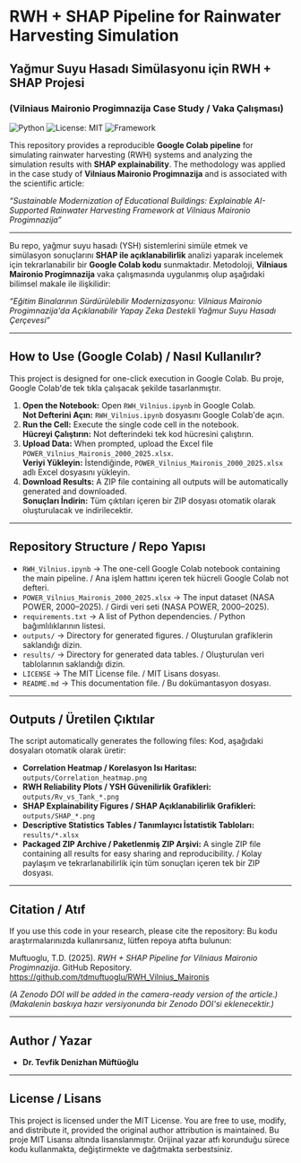 # RWH + SHAP Pipeline for Rainwater Harvesting Simulation
## Yağmur Suyu Hasadı Simülasyonu için RWH + SHAP Projesi
### (Vilniaus Maironio Progimnazija Case Study / Vaka Çalışması)

![Python](https://img.shields.io/badge/Python-3.9%2B-blue.svg)
![License: MIT](https://img.shields.io/badge/License-MIT-yellow.svg)
![Framework](https://img.shields.io/badge/Framework-Google%20Colab-orange.svg)

This repository provides a reproducible **Google Colab pipeline** for simulating rainwater harvesting (RWH) systems and analyzing the simulation results with **SHAP explainability**. The methodology was applied in the case study of **Vilniaus Maironio Progimnazija** and is associated with the scientific article:

*“Sustainable Modernization of Educational Buildings: Explainable AI-Supported Rainwater Harvesting Framework at Vilniaus Maironio Progimnazija”*

---
Bu repo, yağmur suyu hasadı (YSH) sistemlerini simüle etmek ve simülasyon sonuçlarını **SHAP ile açıklanabilirlik** analizi yaparak incelemek için tekrarlanabilir bir **Google Colab kodu** sunmaktadır. Metodoloji, **Vilniaus Maironio Progimnazija** vaka çalışmasında uygulanmış olup aşağıdaki bilimsel makale ile ilişkilidir:

*“Eğitim Binalarının Sürdürülebilir Modernizasyonu: Vilniaus Maironio Progimnazija'da Açıklanabilir Yapay Zeka Destekli Yağmur Suyu Hasadı Çerçevesi”*

---

## How to Use (Google Colab) / Nasıl Kullanılır?

This project is designed for one-click execution in Google Colab.
Bu proje, Google Colab'de tek tıkla çalışacak şekilde tasarlanmıştır.

1.  **Open the Notebook:** Open `RWH_Vilnius.ipynb` in Google Colab.  
    **Not Defterini Açın:** `RWH_Vilnius.ipynb` dosyasını Google Colab'de açın.
2.  **Run the Cell:** Execute the single code cell in the notebook.  
    **Hücreyi Çalıştırın:** Not defterindeki tek kod hücresini çalıştırın.
3.  **Upload Data:** When prompted, upload the Excel file `POWER_Vilnius_Maironis_2000_2025.xlsx`.  
    **Veriyi Yükleyin:** İstendiğinde, `POWER_Vilnius_Maironis_2000_2025.xlsx` adlı Excel dosyasını yükleyin.
4.  **Download Results:** A ZIP file containing all outputs will be automatically generated and downloaded.  
    **Sonuçları İndirin:** Tüm çıktıları içeren bir ZIP dosyası otomatik olarak oluşturulacak ve indirilecektir.

---

## Repository Structure / Repo Yapısı

-   `RWH_Vilnius.ipynb` → The one-cell Google Colab notebook containing the main pipeline. / Ana işlem hattını içeren tek hücreli Google Colab not defteri.
-   `POWER_Vilnius_Maironis_2000_2025.xlsx` → The input dataset (NASA POWER, 2000–2025). / Girdi veri seti (NASA POWER, 2000–2025).
-   `requirements.txt` → A list of Python dependencies. / Python bağımlılıklarının listesi.
-   `outputs/` → Directory for generated figures. / Oluşturulan grafiklerin saklandığı dizin.
-   `results/` → Directory for generated data tables. / Oluşturulan veri tablolarının saklandığı dizin.
-   `LICENSE` → The MIT License file. / MIT Lisans dosyası.
-   `README.md` → This documentation file. / Bu dokümantasyon dosyası.

---

## Outputs / Üretilen Çıktılar

The script automatically generates the following files:
Kod, aşağıdaki dosyaları otomatik olarak üretir:

-   **Correlation Heatmap / Korelasyon Isı Haritası:** `outputs/Correlation_heatmap.png`
-   **RWH Reliability Plots / YSH Güvenilirlik Grafikleri:** `outputs/Rv_vs_Tank_*.png`
-   **SHAP Explainability Figures / SHAP Açıklanabilirlik Grafikleri:** `outputs/SHAP_*.png`
-   **Descriptive Statistics Tables / Tanımlayıcı İstatistik Tabloları:** `results/*.xlsx`
-   **Packaged ZIP Archive / Paketlenmiş ZIP Arşivi:** A single ZIP file containing all results for easy sharing and reproducibility. / Kolay paylaşım ve tekrarlanabilirlik için tüm sonuçları içeren tek bir ZIP dosyası.

---

## Citation / Atıf

If you use this code in your research, please cite the repository:
Bu kodu araştırmalarınızda kullanırsanız, lütfen repoya atıfta bulunun:

Muftuoglu, T.D. (2025). *RWH + SHAP Pipeline for Vilniaus Maironio Progimnazija*. GitHub Repository. https://github.com/tdmuftuoglu/RWH_Vilnius_Maironis

*(A Zenodo DOI will be added in the camera-ready version of the article.)*
*(Makalenin baskıya hazır versiyonunda bir Zenodo DOI'si eklenecektir.)*

---

## Author / Yazar

-   **Dr. Tevfik Denizhan Müftüoğlu**

---

## License / Lisans

This project is licensed under the MIT License. You are free to use, modify, and distribute it, provided the original author attribution is maintained.
Bu proje MIT Lisansı altında lisanslanmıştır. Orijinal yazar atfı korunduğu sürece kodu kullanmakta, değiştirmekte ve dağıtmakta serbestsiniz.
